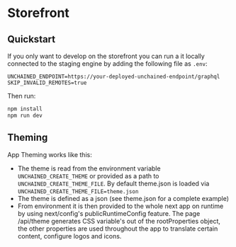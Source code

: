 # Storefront

## Quickstart

If you only want to develop on the storefront you can run a it locally connected
to the staging engine by adding the following file as `.env`:

```env
UNCHAINED_ENDPOINT=https://your-deployed-unchained-endpoint/graphql
SKIP_INVALID_REMOTES=true
```

Then run:

```bash
npm install
npm run dev
```

## Theming

App Theming works like this:

- The theme is read from the environment variable `UNCHAINED_CREATE_THEME` or
  provided as a path to `UNCHAINED_CREATE_THEME_FILE`. By default theme.json is
  loaded via `UNCHAINED_CREATE_THEME_FILE=theme.json`
- The theme is defined as a json (see theme.json for a complete example)
- From environment it is then provided to the whole next app on runtime by using
  next/config's publicRuntimeConfig feature. The page /api/theme generates CSS
  variable's out of the rootProperties object, the other properties are used
  throughout the app to translate certain content, configure logos and icons.
